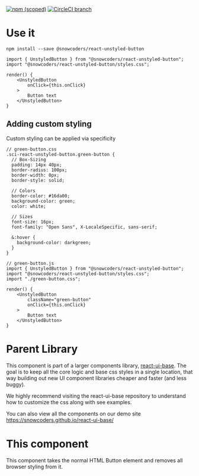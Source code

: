 [![npm (scoped)](https://img.shields.io/npm/v/@snowcoders/react-unstyled-button.svg)](https://www.npmjs.com/package/@snowcoders/react-unstyled-button)
[![CircleCI branch](https://img.shields.io/circleci/project/github/snowcoders/react-unstyled-button/master.svg)](https://circleci.com/gh/snowcoders/react-unstyled-button)

# Use it

`npm install --save @snowcoders/react-unstyled-button`

```
import { UnstyledButton } from "@snowcoders/react-unstyled-button";
import "@snowcoders/react-unstyled-button/styles.css";

render() {
    <UnstyledButton
        onClick={this.onClick}
    >
        Button text
    </UnstyledButton>
}
```

## Adding custom styling

Custom styling can be applied via specificity

```
// green-button.css
.sci-react-unstyled-button.green-button {
  // Box-Sizing
  padding: 14px 40px;
  border-radius: 100px;
  border-width: 0px;
  border-style: solid;

  // Colors
  border-color: #16da00;
  background-color: green;
  color: white;

  // Sizes
  font-size: 16px;
  font-family: "Open Sans", X-LocaleSpecific, sans-serif;

  &:hover {
    background-color: darkgreen;
  }
}
```

```
// green-button.js
import { UnstyledButton } from "@snowcoders/react-unstyled-button";
import "@snowcoders/react-unstyled-button/styles.css";
import "./green-button.css";

render() {
    <UnstyledButton
        className="green-button"
        onClick={this.onClick}
    >
        Button text
    </UnstyledButton>
}
```

# Parent Library

This component is part of a larger components library, [react-ui-base](https://github.com/snowcoders/react-ui-base). The goal is to keep all the core logic and base css styles in a single location, that way building out new UI component libraries cheaper and faster (and less buggy).

We highly recommend visiting the react-ui-base repository to understand how to customize the css along with see examples.

You can also view all the components on our demo site https://snowcoders.github.io/react-ui-base/

# This component

This component takes the normal HTML Button element and removes all browser styling from it.

